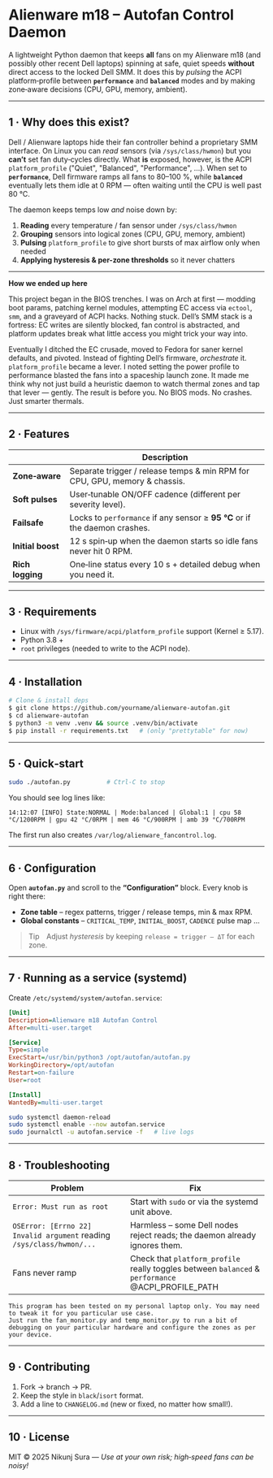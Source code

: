 # Alienware m18 – Autofan Control Daemon

A lightweight Python daemon that keeps **all** fans on my Alienware m18 (and possibly other recent Dell laptops) spinning at safe, quiet speeds **without** direct access to the locked Dell SMM.
It does this by *pulsing* the ACPI platform‑profile between **`performance`** and **`balanced`** modes and by making zone‑aware decisions (CPU, GPU, memory, ambient).

---

## 1 · Why does this exist?

Dell / Alienware laptops hide their fan controller behind a proprietary SMM interface. On Linux you can *read* sensors (via `/sys/class/hwmon`) but you **can’t** set fan duty‑cycles directly. What **is** exposed, however, is the ACPI `platform_profile` ("Quiet", "Balanced", "Performance", …). When set to **`performance`**, Dell firmware ramps all fans to 80–100 %, while **`balanced`** eventually lets them idle at 0 RPM — often waiting until the CPU is well past 80 °C.

The daemon keeps temps low *and* noise down by:

1. **Reading** every temperature / fan sensor under `/sys/class/hwmon`
2. **Grouping** sensors into logical zones (CPU, GPU, memory, ambient)
3. **Pulsing** `platform_profile` to give short bursts of max airflow only when needed
4. **Applying hysteresis & per-zone thresholds** so it never chatters

---

**How we ended up here**

This project began in the BIOS trenches. I was on Arch at first — modding boot params, patching kernel modules, attempting EC access via `ectool`, `smm`, and a graveyard of ACPI hacks. Nothing stuck. Dell’s SMM stack is a fortress: EC writes are silently blocked, fan control is abstracted, and platform updates break what little access you might trick your way into.

Eventually I ditched the EC crusade, moved to Fedora for saner kernel defaults, and pivoted. Instead of fighting Dell’s firmware, *orchestrate* it. `platform_profile` became a lever. I noted setting the power profile to performance blasted the fans into a spaceship launch zone. It made me think why not just build a heuristic daemon to watch thermal zones and tap that lever — gently. The result is before you. No BIOS mods. No crashes. Just smarter thermals.

---

## 2 · Features

|                  | Description                                                                |
| ---------------- | -------------------------------------------------------------------------- |
| **Zone‑aware**   | Separate trigger / release temps & min RPM for CPU, GPU, memory & chassis. |
| **Soft pulses**  | User‑tunable ON/OFF cadence (different per severity level).                |
| **Failsafe**     | Locks to `performance` if any sensor ≥ **95 °C** or if the daemon crashes. |
| **Initial boost** | 12 s spin‑up when the daemon starts so idle fans never hit 0 RPM.          |
| **Rich logging** | One‑line status every 10 s + detailed debug when you need it.              |

---

## 3 · Requirements

* Linux with `/sys/firmware/acpi/platform_profile` support (Kernel ≥ 5.17).
* Python 3.8 +
* `root` privileges (needed to write to the ACPI node).

---

## 4 · Installation

```bash
# Clone & install deps
$ git clone https://github.com/yourname/alienware-autofan.git
$ cd alienware-autofan
$ python3 -m venv .venv && source .venv/bin/activate
$ pip install -r requirements.txt   # (only "prettytable" for now)
```

---

## 5 · Quick‑start

```bash
sudo ./autofan.py          # Ctrl‑C to stop
```

You should see log lines like:

```text
14:12:07 [INFO] State:NORMAL | Mode:balanced | Global:1 | cpu 58 °C/1200RPM | gpu 42 °C/0RPM | mem 46 °C/900RPM | amb 39 °C/700RPM
```

The first run also creates `/var/log/alienware_fancontrol.log`.

---

## 6 · Configuration

Open **`autofan.py`** and scroll to the **“Configuration”** block.  Every knob is right there:

* **Zone table** – regex patterns, trigger / release temps, min & max RPM.
* **Global constants** – `CRITICAL_TEMP`, `INITIAL_BOOST`, `CADENCE` pulse map …

> Tip Adjust *hysteresis* by keeping `release = trigger – ΔT` for each zone.

---

## 7 · Running as a service (systemd)

Create `/etc/systemd/system/autofan.service`:

```ini
[Unit]
Description=Alienware m18 Autofan Control
After=multi-user.target

[Service]
Type=simple
ExecStart=/usr/bin/python3 /opt/autofan/autofan.py
WorkingDirectory=/opt/autofan
Restart=on-failure
User=root

[Install]
WantedBy=multi-user.target
```

```bash
sudo systemctl daemon-reload
sudo systemctl enable --now autofan.service
sudo journalctl -u autofan.service -f   # live logs
```

---

## 8 · Troubleshooting

| Problem                                                               | Fix                                                                                                 |
| --------------------------------------------------------------------- |-----------------------------------------------------------------------------------------------------|
| `Error: Must run as root`                                             | Start with `sudo` or via the systemd unit above.                                                    |
| `OSError: [Errno 22] Invalid argument` reading `/sys/class/hwmon/...` | Harmless – some Dell nodes reject reads; the daemon already ignores them.                           |
| Fans never ramp                                                       | Check that `platform_profile` really toggles between `balanced` & `performance` @ACPI_PROFILE_PATH |

    This program has been tested on my personal laptop only. You may need to tweak it for you particular use case. 
    Just run the fan_monitor.py and temp_monitor.py to run a bit of debugging on your particular hardware and configure the zones as per your device.

---

## 9 · Contributing

1. Fork → branch → PR.
2. Keep the style in `black`/`isort` format.
3. Add a line to `CHANGELOG.md` (new or fixed, no matter how small!).

---

## 10 · License

MIT © 2025 Nikunj Sura  —  *Use at your own risk; high‑speed fans can be noisy!*

